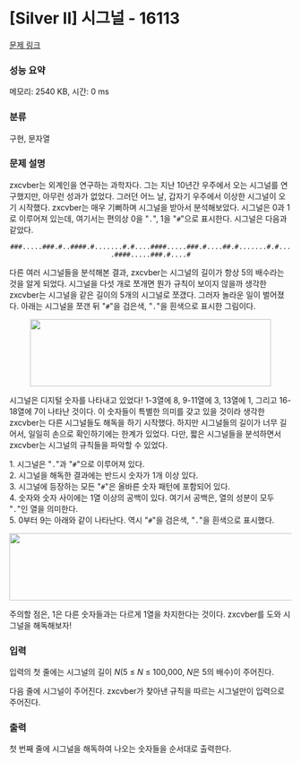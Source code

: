 # [Silver II] 시그널 - 16113 

[문제 링크](https://www.acmicpc.net/problem/16113) 

### 성능 요약

메모리: 2540 KB, 시간: 0 ms

### 분류

구현, 문자열

### 문제 설명

<p>zxcvber는 외계인을 연구하는 과학자다. 그는 지난 10년간 우주에서 오는 시그널를 연구했지만, 아무런 성과가 없었다. 그러던 어느 날, 갑자기 우주에서 이상한 시그널이 오기 시작했다. zxcvber는 매우 기뻐하며 시그널을 받아서 분석해보았다. 시그널은 0과 1로 이루어져 있는데, 여기서는 편의상 0을 "<code>.</code>", 1을 "<code>#</code>"으로 표시한다. 시그널은 다음과 같았다.</p>

<p style="text-align: center;"><code>###.....###.#..####.#.......#.#....####.....###.#....##.#.......#.#....####.....###.#....#</code></p>

<p>다른 여러 시그널들을 분석해본 결과, zxcvber는 시그널의 길이가 항상 5의 배수라는 것을 알게 되었다. 시그널을 다섯 개로 쪼개면 뭔가 규칙이 보이지 않을까 생각한 zxcvber는 시그널을 같은 길이의 5개의 시그널로 쪼갰다. 그러자 놀라운 일이 벌어졌다. 아래는 시그널을 쪼갠 뒤 "<code>#</code>"을 검은색, "<code>.</code>"을 흰색으로 표시한 그림이다.</p>

<p style="text-align: center;"><img alt="" height="120" src="https://upload.acmicpc.net/4a8010ac-92da-4b26-8d97-9c9bce4cf931/-/preview/" width="430"></p>

<p>시그널은 디지털 숫자를 나타내고 있었다! 1-3열에 8, 9-11열에 3, 13열에 1, 그리고 16-18열에 7이 나타난 것이다. 이 숫자들이 특별한 의미를 갖고 있을 것이라 생각한 zxcvber는 다른 시그널들도 해독을 하기 시작했다. 하지만 시그널들의 길이가 너무 길어서, 일일히 손으로 확인하기에는 한계가 있었다. 다만, 짧은 시그널들을 분석하면서 zxcvber는 시그널의 규칙들을 파악할 수 있었다.</p>

<p>1. 시그널은 "<code>.</code>"과 "<code>#</code>"으로 이루어져 있다.<br>
2. 시그널을 해독한 결과에는 반드시 숫자가 1개 이상 있다.<br>
3. 시그널에 등장하는 모든 "<code>#</code>"은 올바른 숫자 패턴에 포함되어 있다.<br>
4. 숫자와 숫자 사이에는 1열 이상의 공백이 있다. 여기서 공백은, 열의 성분이 모두 "<code>.</code>"인 열을 의미한다.<br>
5. 0부터 9는 아래와 같이 나타난다. 역시 "<code>#</code>"을 검은색, "<code>.</code>"을 흰색으로 표시했다.</p>

<p style="text-align: center;"><img alt="" height="120" src="https://upload.acmicpc.net/309fd7f3-22b9-452e-95f6-e3f4828c0f9a/-/preview/" width="870"></p>

<p>주의할 점은, 1은 다른 숫자들과는 다르게 1열을 차지한다는 것이다. zxcvber를 도와 시그널을 해독해보자!</p>

### 입력 

 <p>입력의 첫 줄에는 시그널의 길이 <em>N</em>(5 ≤ <em>N</em> ≤ 100,000, <em>N</em>은 5의 배수)이 주어진다.</p>

<p>다음 줄에 시그널이 주어진다. zxcvber가 찾아낸 규칙을 따르는 시그널만이 입력으로 주어진다.</p>

### 출력 

 <p>첫 번째 줄에 시그널을 해독하여 나오는 숫자들을 순서대로 출력한다.</p>

